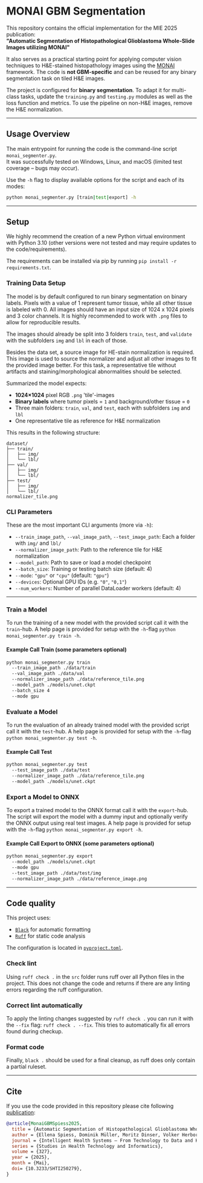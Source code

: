 # MONAI GBM Segmentation

This repository contains the official implementation for the MIE 2025 publication:  
**"Automatic Segmentation of Histopathological Glioblastoma Whole-Slide Images utilizing MONAI"**

It also serves as a practical starting point for applying computer vision techniques to H&E-stained histopathology images using the [MONAI](https://monai.io/) framework. The code is **not GBM-specific** and can be reused for any binary segmentation task on tiled H&E images.

The project is configured for **binary segmentation**. To adapt it for multi-class tasks, update the `training.py` and `testing.py` modules as well as the loss function and metrics. To use the pipeline on non-H&E images, remove the H&E normalization.

---- 
## Usage Overview
The main entrypoint for running the code is the command-line script `monai_segmenter.py`.  
It was successfully tested on Windows, Linux, and macOS (limited test coverage – bugs may occur).

Use the `-h` flag to display available options for the script and each of its modes:
```bash
python monai_segmenter.py [train|test|export] -h
```

---
## Setup
We highly recommend the creation of a new Python virtual environment with Python 3.10 (other versions were not tested and may require updates to the code/requirements).

The requirements can be installed via pip by running  `pip install -r requirements.txt`.

### Training Data Setup
The model is by default configured to run binary segmentation on binary labels. Pixels with a value of 1 represent tumor tissue, while all other tissue is labeled with 0. All images should have an input size of 1024 x 1024 pixels and 3 color channels. It is highly recommended to work with `.png` files to allow for reproducible results.

The images should already be split into 3 folders `train`, `test`, and `validate` with the subfolders `img` and `lbl` in each of those. 

Besides the data set, a source image for HE-stain normalization is required. This image is used to source the normalizer and adjust all other images to fit the provided image better. For this task, a representative tile without artifacts and staining/morphological abnormalities should be selected. 

Summarized the model expects:
- **1024×1024** pixel RGB `.png` 'tile'-images
- **Binary labels** where tumor pixels = `1` and background/other tissue = `0`
- Three main folders: `train`, `val`, and `test`, each with subfolders `img` and `lbl`
- One representative tile as reference for H&E normalization

This results in the following structure:
```
dataset/
├── train/
│   ├── img/
│   └── lbl/
├── val/
│   ├── img/
│   └── lbl/
├── test/
│   ├── img/
│   └── lbl/
normalizer_tile.png
```

### CLI Parameters

These are the most important CLI arguments (more via `-h`):

- `--train_image_path`, `--val_image_path`, `--test_image_path`: Each a folder with `img/` and `lbl/`
- `--normalizer_image_path`: Path to the reference tile for H&E normalization
- `--model_path`: Path to save or load a model checkpoint
- `--batch_size`: Training or testing batch size (default: 4)
- `--mode`: `"gpu"` or `"cpu"` (default: `"gpu"`)
- `--devices`: Optional GPU IDs (e.g. `"0"`, `"0,1"`)
- `--num_workers`: Number of parallel DataLoader workers (default: 4)

---

### Train a Model
To run the training of a new model with the provided script call it with the `train`-hub. A help page is provided for setup with the `-h`-flag `python monai_segmenter.py train -h`.

#### Example Call Train (some parameters optional)
```bash
python monai_segmenter.py train
  --train_image_path ./data/train
  --val_image_path ./data/val
  --normalizer_image_path ./data/reference_tile.png
  --model_path ./models/unet.ckpt
  --batch_size 4
  --mode gpu
```

### Evaluate a Model
To run the evaluation of an already trained model with the provided script call it with the `test`-hub. A help page is provided for setup with the `-h`-flag `python monai_segmenter.py test -h`.


#### Example Call Test
```bash
python monai_segmenter.py test
  --test_image_path ./data/test
  --normalizer_image_path ./data/reference_tile.png
  --model_path ./models/unet.ckpt
```

### Export a Model to ONNX
To export a trained model to the ONNX format call it with the `export`-hub. 
The script will export the model with a dummy input and optionally verify the ONNX output using real test images.
A help page is provided for setup with the `-h`-flag `python monai_segmenter.py export -h`.

#### Example Call Export to ONNX (some parameters optional)
```bash
python monai_segmenter.py export
  --model_path ./models/unet.ckpt
  --mode gpu
  --test_image_path ./data/test/img
  --normalizer_image_path ./data/reference_image.png
```

---
## Code quality
This project uses:
- [`Black`](https://black.readthedocs.io/) for automatic formatting
- [`Ruff`](https://docs.astral.sh/ruff/) for static code analysis

The configuration is located in [`pyproject.toml`](./pyproject.toml).

### Check lint
Using `ruff check .` in the `src` folder runs ruff over all Python files in the project. This does not change the code and returns if there are any linting errors regarding the ruff configuration.

### Correct lint automatically
To apply the linting changes suggested by `ruff check .` you can run it with the `--fix` flag:  `ruff check . --fix`.
This tries to automatically fix all errors found during checkup.

### Format code
Finally, `black .` should be used for a final cleanup, as ruff does only contain a partial ruleset.

----
## Cite
If you use the code provided in this repository please cite following [publication](https://doi.org/10.3233/SHTI250279): 

```bibtex
@article{MonaiGBMSpiess2025,
  title = {Automatic Segmentation of Histopathological Glioblastoma Whole-Slide Images Utilizing MONAI},
  author = {Ellena Spiess, Dominik Müller, Moritz Dinser, Volker Herbort, Friederike Liesche-Starnecker, Johannes Schobel, Daniel Hieber},
  journal = {Intelligent Health Systems – From Technology to Data and Knowledge},
  series = {Studies in Health Technology and Informatics},
  volume = {327},
  year = {2025},
  month = {Mai},
  doi= {10.3233/SHTI250279},
}
```